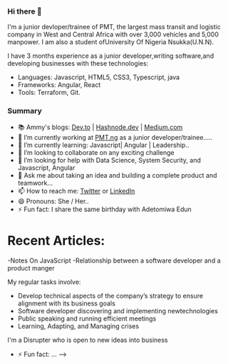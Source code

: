 ### Hi there 👋

<!--
**Regina-uriel/Regina-uriel** is a ✨ _special_ ✨ repository because its `README.md` (this file) appears on your GitHub profile.

Here are some ideas to get you started:
-->

I'm a junior devloper/trainee of PMT, the largest mass transit and logistic company in West and Central Africa with over 3,000 vehicles and 5,000 manpower. I am also a student ofUniversity Of Nigeria Nsukka(U.N.N).

I have 3 months experience as a junior developer,writing software,and developing businesses with these technologies:

- Languages: Javascript, HTML5, CSS3, Typescript, java
- Frameworks: Angular, React
- Tools: Terraform, Git.

### Summary

- 📚 Ammy's blogs: [Dev.to](https://dev.to/reginauriel) | [Hashnode.dev](https://hashnode.com/@Ammylozi) | [Medium.com](https://ammyloziregis.medium.com/)
- 🔭 I’m currently working at [PMT.ng](https://pmt.ng/) as a junior developer/trainee.....
- 🌱 I’m currently learning: Javascript| Angular | Leadership..
- 👯 I’m looking to collaborate on any exciting challenge
- 🤔 I’m looking for help with Data Science, System Security, and Javascript, Angular
- 💬 Ask me about taking an idea and building a complete product and teamwork...
- 📫 How to reach me: [Twitter](https://twitter.com/ceali402) or [LinkedIn](https://www.linkedin.com/in/ammylozi-regis-27652a275/)
- 😄 Pronouns: She / Her.. 
- ⚡ Fun fact: I share the same birthday with Adetomiwa Edun

 # Recent Articles:
 -Notes On JavaScript 
 -Relationship between a software developer and a product manger

 
My regular tasks involve:

- Develop technical aspects of the company’s strategy to ensure alignment with its business goals 
- Software developer discovering and implementing newtechnologies
- Public speaking and running efficient meetings
- Learning, Adapting, and Managing crises

I'm a Disrupter who is open to new ideas into business


- ⚡ Fun fact: ...
-->
